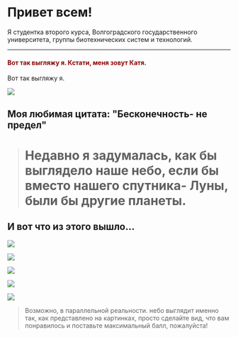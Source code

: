 
# Привет всем!
Я студентка второго курса, Волгоградского государственного университета, группы биотехнических систем и технологий.


---

<h4 style="color:#8B0000">Вот так выгляжу я. Кстати, меня зовут Катя.</h1>
Вот так выгляжу я.

![](https://sun9-42.userapi.com/c850720/v850720129/1e5427/oXwzq46bXeU.jpg)

Моя любимая цитата: "Бесконечность- не предел"
---

> # Недавно я задумалась, как бы выглядело наше небо, если бы вместо нашего спутника- Луны, были бы  другие планеты.
##  И вот что из этого вышло...

![](https://i.imgur.com/ULlw4Be.jpg)

![](https://i.imgur.com/rDKV7Rz.jpg)


![](https://i.imgur.com/KcIsGgz.jpg)

![](https://sun9-56.userapi.com/c855720/v855720242/20ec85/BqNJ_tXEC18.jpg)

![](https://i.imgur.com/9SjzMEr.jpg)

> Возможно, в параллельной реальности. небо выглядит именно так, как представлено на картинках, просто сделайте вид, что вам понравилось и поставьте максимальный балл, пожалуйста!
